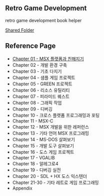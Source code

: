 ## Retro Game Development
retro game development book helper

[Shared Folder](http://naver.me/G3KwrLSz)  

## Reference Page 
* [Chapter 01 - MSX 플랫폼과 친해지기](https://github.com/pdpdds/retrogamedev/tree/main/Chapter01)  
* Chapter 02 - 개발 환경 구축
* Chapter 03 - 기초 다지기
* Chapter 04 - 샘플 게임 프로젝트
* Chapter 05 - GREEN 프로젝트
* Chapter 06 - 리소스 유틸리티
* Chapter 07 - 피라미드 퀘스트
* Chapter 08 - 그래픽 작업
* Chapter 09 - 디버깅
* Chapter 10 - 크로스 플랫폼 프로그래밍과 포팅
* Chapter 11 - MSX-C
* Chapter 12 - MSX 개발을 위한 레퍼런스
* Chapter 13 - 기타 언어 MSX 프로그래밍
* Chapter 14 - MS-DOS 살펴보기
* Chapter 15 - 개발 도구 살펴보기
* Chapter 16 - 도스 게임 프로젝트
* Chapter 17 - VGALIB
* Chapter 18 - 알레그로4
* Chapter 19 - 디버깅 실전
* Chapter 20 - SDL + HX 도스 익스텐더 
* Chapter 21-30 - 기타 레트로 게임 프로그래밍
* Appendix
